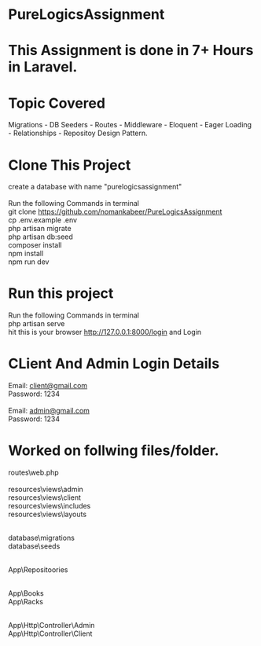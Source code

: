 # PureLogicsAssignment
# This Assignment is done in 7+ Hours in Laravel.

# Topic Covered
Migrations - DB Seeders - Routes - Middleware - Eloquent - Eager Loading - Relationships - Repositoy Design Pattern.

# Clone This Project
create a database with name "purelogicsassignment" <br/><br/>
Run the following Commands in terminal <br/>
git clone https://github.com/nomankabeer/PureLogicsAssignment <br/>
cp .env.example .env <br/>
php artisan migrate <br/>
php artisan db:seed <br/>
composer install <br/>
npm install <br/>
npm run dev <br/>

# Run this project
Run the following Commands in terminal <br/>
php artisan serve <br/>
hit this is your browser http://127.0.0.1:8000/login and Login<br/>

# CLient And Admin Login Details
Email: client@gmail.com <br/>
Password: 1234 <br/><br/>
Email: admin@gmail.com <br />
Password: 1234 <br/>

# Worked on follwing files/folder.
routes\web.php <br/><br/>
resources\views\admin <br />
resources\views\client <br />
resources\views\includes <br />
resources\views\layouts <br /><br />

database\migrations <br />
database\seeds <br /> <br />

App\Repositoories <br /><br />

App\Books <br />
App\Racks <br /><br />

App\Http\Controller\Admin <br />
App\Http\Controller\Client <br />

  


